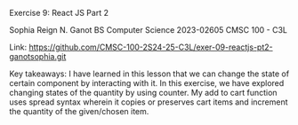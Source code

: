 Exercise 9: React JS Part 2

Sophia Reign N. Ganot BS Computer Science 2023-02605 CMSC 100 - C3L

Link: https://github.com/CMSC-100-2S24-25-C3L/exer-09-reactjs-pt2-ganotsophia.git

Key takeaways: I have learned in this lesson that we can change the state of certain component by interacting with it. In this exercise, we have explored changing states of the quantity by using counter. My add to cart function uses spread syntax wherein it copies or preserves cart items and increment the quantity of the given/chosen item.